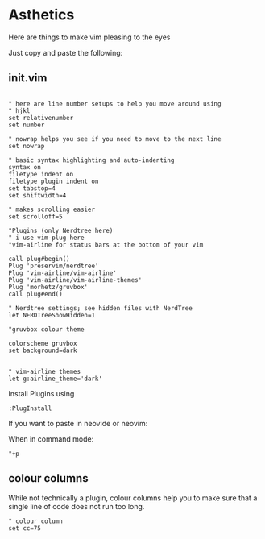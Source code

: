# Asthetics 
Here are things to make vim pleasing to the eyes

Just copy and paste the following:


## init.vim

```vim

" here are line number setups to help you move around using
" hjkl
set relativenumber
set number

" nowrap helps you see if you need to move to the next line
set nowrap

" basic syntax highlighting and auto-indenting
syntax on
filetype indent on
filetype plugin indent on
set tabstop=4
set shiftwidth=4

" makes scrolling easier
set scrolloff=5

"Plugins (only Nerdtree here)
" i use vim-plug here
"vim-airline for status bars at the bottom of your vim

call plug#begin()
Plug 'preservim/nerdtree'
Plug 'vim-airline/vim-airline'
Plug 'vim-airline/vim-airline-themes'
Plug 'morhetz/gruvbox'
call plug#end()

" Nerdtree settings; see hidden files with NerdTree
let NERDTreeShowHidden=1

"gruvbox colour theme

colorscheme gruvbox
set background=dark


" vim-airline themes
let g:airline_theme='dark'

```

Install Plugins using

```vim
:PlugInstall
```

If you want to paste in neovide or neovim:

When in command mode:
```
"+p
```

## colour columns 

While not technically a plugin, colour columns help you to make sure that 
a single line of code does not run too long.

```vim
" colour column 
set cc=75
```















